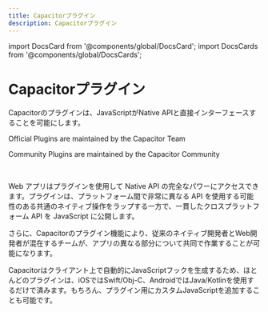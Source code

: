 ```yaml
---
title: Capacitorプラグイン
description: Capacitorプラグイン
---
```


import DocsCard from '@components/global/DocsCard';
import DocsCards from '@components/global/DocsCards';

# Capacitorプラグイン

Capacitorのプラグインは、JavaScriptがNative APIと直接インターフェースすることを可能にします。

<DocsCards>
  <DocsCard 
    header="Official plugins" 
    img="/img/v5/docs/capacitor-card.png"
    href="/apis"
  >
    <p>
      Official Plugins are maintained by the Capacitor Team
    </p>
  </DocsCard>
  <DocsCard 
    header="Community plugins"
    img="/img/v5/docs/community-card.png"
    href="/plugins/community"
  >
    <p>
      Community Plugins are maintained by the Capacitor Community
    </p>
  </DocsCard>
</DocsCards>

<br/>

Web アプリはプラグインを使用して Native API の完全なパワーにアクセスできます。プラグインは、プラットフォーム間で非常に異なる API を使用する可能性のある共通のネイティブ操作をラップする一方で、一貫したクロスプラットフォーム API を JavaScript に公開します。

さらに、Capacitorのプラグイン機能により、従来のネイティブ開発者とWeb開発者が混在するチームが、アプリの異なる部分について共同で作業することが可能になります。

Capacitorはクライアント上で自動的にJavaScriptフックを生成するため、ほとんどのプラグインは、iOSではSwift/Obj-C、AndroidではJava/Kotlinを使用するだけで済みます。もちろん、プラグイン用にカスタムJavaScriptを追加することも可能です。
